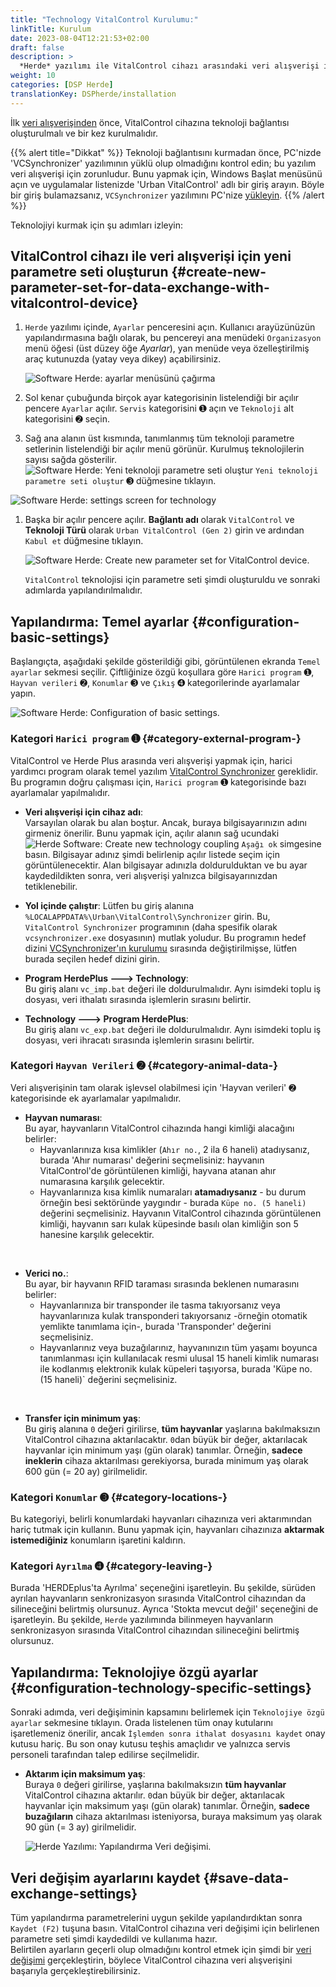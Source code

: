 ```yaml
---
title: "Technology VitalControl Kurulumu:"
linkTitle: Kurulum
date: 2023-08-04T12:21:53+02:00
draft: false
description: >
  *Herde* yazılımı ile VitalControl cihazı arasındaki veri alışverişi için senkronizasyon parametrelerini tanımlayın.
weight: 10
categories: [DSP Herde]
translationKey: DSPherde/installation
---
```

İlk [veri alışverişinden](../data-exchange/) önce, VitalControl cihazına teknoloji bağlantısı oluşturulmalı ve bir kez kurulmalıdır.

{{% alert title="Dikkat" %}}
Teknoloji bağlantısını kurmadan önce, PC'nizde 'VCSynchronizer' yazılımının yüklü olup olmadığını kontrol edin; bu yazılım veri alışverişi için zorunludur. Bunu yapmak için, Windows Başlat menüsünü açın ve uygulamalar listenizde 'Urban VitalControl' adlı bir giriş arayın. Böyle bir giriş bulamazsanız, `VCSynchronizer` yazılımını PC'nize [yükleyin](../../vcsynchronizer/installation/).
{{% /alert %}}

Teknolojiyi kurmak için şu adımları izleyin:

## VitalControl cihazı ile veri alışverişi için yeni parametre seti oluşturun {#create-new-parameter-set-for-data-exchange-with-vitalcontrol-device}

1. `Herde` yazılımı içinde, `Ayarlar` penceresini açın. Kullanıcı arayüzünüzün yapılandırmasına bağlı olarak, bu pencereyi ana menüdeki `Organizasyon` menü öğesi (üst düzey öğe _Ayarlar_), yan menüde veya özelleştirilmiş araç kutunuzda (yatay veya dikey) açabilirsiniz.

   ![Software Herde: ayarlar menüsünü çağırma](../screenshots/settings.png "Herde: Ayarları Çağır")

1. Sol kenar çubuğunda birçok ayar kategorisinin listelendiği bir açılır pencere `Ayarlar` açılır. `Servis` kategorisini ➊ açın ve `Teknoloji` alt kategorisini ➋ seçin.

1. Sağ ana alanın üst kısmında, tanımlanmış tüm teknoloji parametre setlerinin listelendiği bir açılır menü görünür. Kurulmuş teknolojilerin sayısı sağda gösterilir. ![Software Herde: Yeni teknoloji parametre seti oluştur](../icons/new.png "Herde: Teknoloji Bağlantısı Oluştur") `Yeni teknoloji parametre seti oluştur` ➌ düğmesine tıklayın.

![Software Herde: settings screen for technology](../screenshots/settings-technology.png "Herde: Settings for Technology")

1. Başka bir açılır pencere açılır. **Bağlantı adı** olarak `VitalControl` ve **Teknoloji Türü** olarak `Urban VitalControl (Gen 2)` girin ve ardından `Kabul et` düğmesine tıklayın.

   ![Software Herde: Create new parameter set for VitalControl device](../screenshots/new-technology.png "Create new technology: VitalControl").

   `VitalControl` teknolojisi için parametre seti şimdi oluşturuldu ve sonraki adımlarda yapılandırılmalıdır.

## Yapılandırma: Temel ayarlar {#configuration-basic-settings}

Başlangıçta, aşağıdaki şekilde gösterildiği gibi, görüntülenen ekranda `Temel ayarlar` sekmesi seçilir. Çiftliğinize özgü koşullara göre `Harici program` ➊, `Hayvan verileri` ➋, `Konumlar` ➌ ve `Çıkış` ➍ kategorilerinde ayarlamalar yapın.

   ![Software Herde: Configuration of basic settings](../screenshots/basic-settings.png "Technology VitalControl: Basic settings").
   
### Kategori `Harici program` ➊ {#category-external-program-}

VitalControl ve Herde Plus arasında veri alışverişi yapmak için, harici yardımcı program olarak temel yazılım [VitalControl Synchronizer](../../vcsynchronizer) gereklidir. Bu programın doğru çalışması için, `Harici program` ➊ kategorisinde bazı ayarlamalar yapılmalıdır.

- **Veri alışverişi için cihaz adı**:  
  Varsayılan olarak bu alan boştur. Ancak, buraya bilgisayarınızın adını girmeniz önerilir. Bunu yapmak için, açılır alanın sağ ucundaki ![Herde Software: Create new technology coupling](/icons/arrow-down.png "Herde: Create technology coupling") `Aşağı ok` simgesine basın. Bilgisayar adınız şimdi belirlenip açılır listede seçim için görüntülenecektir. Alan bilgisayar adınızla doldurulduktan ve bu ayar kaydedildikten sonra, veri alışverişi yalnızca bilgisayarınızdan tetiklenebilir.

- **Yol içinde çalıştır**:
  Lütfen bu giriş alanına `%LOCALAPPDATA%\Urban\VitalControl\Synchronizer` girin. Bu, `VitalControl Synchronizer` programının (daha spesifik olarak `vcsynchronizer.exe` dosyasının) mutlak yoludur. Bu programın hedef dizini [VCSynchronizer'ın kurulumu](../../vcsynchronizer/installation) sırasında değiştirilmişse, lütfen burada seçilen hedef dizini girin.


- **Program HerdePlus 🡒 Technology**:  
  Bu giriş alanı `vc_imp.bat` değeri ile doldurulmalıdır. Aynı isimdeki toplu iş dosyası, veri ithalatı sırasında işlemlerin sırasını belirtir.

- **Technology 🡒  Program HerdePlus**:  
  Bu giriş alanı `vc_exp.bat` değeri ile doldurulmalıdır. Aynı isimdeki toplu iş dosyası, veri ihracatı sırasında işlemlerin sırasını belirtir.

### Kategori `Hayvan Verileri` ➋ {#category-animal-data-}

Veri alışverişinin tam olarak işlevsel olabilmesi için 'Hayvan verileri' ➋ kategorisinde ek ayarlamalar yapılmalıdır.

- **Hayvan numarası**:  
  Bu ayar, hayvanların VitalControl cihazında hangi kimliği alacağını belirler:
  - Hayvanlarınıza kısa kimlikler (`Ahır no.`, 2 ila 6 haneli) atadıysanız, burada 'Ahır numarası' değerini seçmelisiniz: hayvanın VitalControl'de görüntülenen kimliği, hayvana atanan ahır numarasına karşılık gelecektir.
  - Hayvanlarınıza kısa kimlik numaraları **atamadıysanız** - bu durum örneğin besi sektöründe yaygındır - burada `Küpe no. (5 haneli)` değerini seçmelisiniz. Hayvanın VitalControl cihazında görüntülenen kimliği, hayvanın sarı kulak küpesinde basılı olan kimliğin son 5 hanesine karşılık gelecektir.
  
<br>

- **Verici no.**:  
  Bu ayar, bir hayvanın RFID taraması sırasında beklenen numarasını belirler:  
  - Hayvanlarınıza bir transponder ile tasma takıyorsanız veya hayvanlarınıza kulak transponderi takıyorsanız -örneğin otomatik yemlikte tanımlama için-, burada 'Transponder' değerini seçmelisiniz.
  - Hayvanlarınız veya buzağılarınız, hayvanınızın tüm yaşamı boyunca tanımlanması için kullanılacak resmi ulusal 15 haneli kimlik numarası ile kodlanmış elektronik kulak küpeleri taşıyorsa, burada 'Küpe no. (15 haneli)` değerini seçmelisiniz.

<br>

- **Transfer için minimum yaş**:  
  Bu giriş alanına `0` değeri girilirse, **tüm hayvanlar** yaşlarına bakılmaksızın VitalControl cihazına aktarılacaktır. `0`dan büyük bir değer, aktarılacak hayvanlar için minimum yaşı (gün olarak) tanımlar. Örneğin, **sadece ineklerin** cihaza aktarılması gerekiyorsa, burada minimum yaş olarak 600 gün (= 20 ay) girilmelidir.

### Kategori `Konumlar` ➌ {#category-locations-}

Bu kategoriyi, belirli konumlardaki hayvanları cihazınıza veri aktarımından hariç tutmak için kullanın. Bunu yapmak için, hayvanları cihazınıza **aktarmak istemediğiniz** konumların işaretini kaldırın.

### Kategori `Ayrılma` ➍ {#category-leaving-}

Burada 'HERDEplus'ta Ayrılma' seçeneğini işaretleyin. Bu şekilde, sürüden ayrılan hayvanların senkronizasyon sırasında VitalControl cihazından da silineceğini belirtmiş olursunuz.
Ayrıca 'Stokta mevcut değil' seçeneğini de işaretleyin. Bu şekilde, `Herde` yazılımında bilinmeyen hayvanların senkronizasyon sırasında VitalControl cihazından silineceğini belirtmiş olursunuz.

## Yapılandırma: Teknolojiye özgü ayarlar {#configuration-technology-specific-settings}

Sonraki adımda, veri değişiminin kapsamını belirlemek için `Teknolojiye özgü ayarlar` sekmesine tıklayın. Orada listelenen tüm onay kutularını işaretlemeniz önerilir, ancak `İşlemden sonra ithalat dosyasını kaydet` onay kutusu hariç. Bu son onay kutusu teşhis amaçlıdır ve yalnızca servis personeli tarafından talep edilirse seçilmelidir.

- **Aktarım için maksimum yaş**:  
  Buraya `0` değeri girilirse, yaşlarına bakılmaksızın **tüm hayvanlar** VitalControl cihazına aktarılır. `0`dan büyük bir değer, aktarılacak hayvanlar için maksimum yaşı (gün olarak) tanımlar. Örneğin, **sadece buzağıların** cihaza aktarılması isteniyorsa, buraya maksimum yaş olarak 90 gün (= 3 ay) girilmelidir.

   ![Herde Yazılımı: Yapılandırma Veri değişimi](../screenshots/technology-specific-settings.png "Veri değişimi: özel ayarlar").

## Veri değişim ayarlarını kaydet {#save-data-exchange-settings}

Tüm yapılandırma parametrelerini uygun şekilde yapılandırdıktan sonra `Kaydet (F2)` tuşuna basın. VitalControl cihazına veri değişimi için belirlenen parametre seti şimdi kaydedildi ve kullanıma hazır.  
Belirtilen ayarların geçerli olup olmadığını kontrol etmek için şimdi bir [veri değişimi](../data-exchange/) gerçekleştirin, böylece VitalControl cihazına veri alışverişini başarıyla gerçekleştirebilirsiniz.


